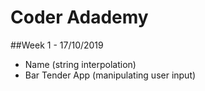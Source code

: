 # Coder Adademy 

##Week 1 - 17/10/2019
- Name (string interpolation)
- Bar Tender App (manipulating user input)


